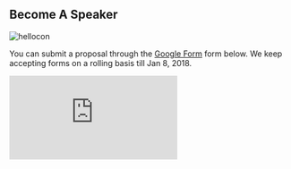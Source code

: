 ## Become A Speaker
<!-- thumbnail -->
![hellocon](https://pbs.twimg.com/profile_images/806769701573431297/FSYgyO1T_400x400.jpg)
<!-- followed by brief -->
You can submit a proposal through the <a class="mobileonly" href="https://docs.google.com/forms/d/e/1FAIpQLSebDuQX3M9BlsLGqIQoaybNQVWIkxpt_uWz3ZbEypO1O8Bifw/viewform?usp=sf_link">Google Form</a> <span class="desktoponly">form below</span>. We keep accepting forms on a rolling basis till Jan 8, 2018.
<!-- Followed by detail -->
<iframe src="https://docs.google.com/forms/d/e/1FAIpQLSebDuQX3M9BlsLGqIQoaybNQVWIkxpt_uWz3ZbEypO1O8Bifw/viewform?usp=sf_link" frameborder="0" class="desktoponly"></iframe>